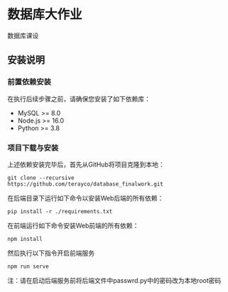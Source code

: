 # 数据库大作业
数据库课设
## 安装说明

### 前置依赖安装

在执行后续步骤之前，请确保您安装了如下依赖库：

- MySQL >= 8.0
- Node.js >= 16.0
- Python >= 3.8


### 项目下载与安装

上述依赖安装完毕后，首先从GitHub将项目克隆到本地：

```shell
git clone --recursive https://github.com/terayco/database_finalwork.git
```

在后端目录下运行如下命令以安装Web后端的所有依赖：

```shell
pip install -r ./requirements.txt
```


在前端运行如下命令安装Web前端的所有依赖：

```shell
npm install
```
然后执行以下指令开启前端服务
```shell
npm run serve
```
注：请在启动后端服务前将后端文件中passwrd.py中的密码改为本地root密码
